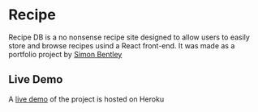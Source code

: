 # Recipe

Recipe DB is a no nonsense recipe site designed to allow users to easily store and browse recipes usind a React front-end. It was made as a portfolio project by [Simon Bentley](https://sbentley.me)

## Live Demo

A [live demo](https://ancient-forest-86382.herokuapp.com/) of the project is hosted on Heroku

